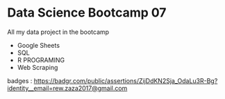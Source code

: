 # Data Science Bootcamp 07
All my data project in the bootcamp
- Google Sheets
- SQL
- R PROGRAMING
- Web Scraping

badges : https://badgr.com/public/assertions/ZijDdKN2Sja_OdaLu3R-Bg?identity__email=rew.zaza2017@gmail.com
